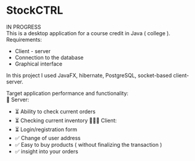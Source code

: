 # StockCTRL  
IN PROGRESS  
This is a desktop application for a course credit in Java ( college ).  
Requirements:  
- Client - server  
- Connection to the database  
- Graphical interface  

In this project I used JavaFX, hibernate, PostgreSQL, socket-based client- server.  

Target application performance and functionality:  
💼 Server:  
- ⏳ Ability to check current orders   
- ⏳ Checking current inventory
🙋🏻‍♂️ Client:  
- ⏳ Login/registration form  
- ✅ Change of user address  
- ✅ Easy to buy products ( without finalizing the transaction )  
- ✅ insight into your orders  

